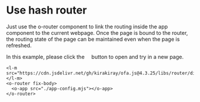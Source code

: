 <template is="exm-article">
<a href="../../publics/examples/use-hash-router/demo.html" preview></a>
<a href="../../publics/examples/use-hash-router/page1.html" main></a>
<a href="../../publics/examples/use-hash-router/page2.html"></a>
<a href="../../publics/examples/use-hash-router/app-config.mjs"></a>
</template>

# Use hash router

Just use the o-router component to link the routing inside the app component to the current webpage. Once the page is bound to the router, the routing state of the page can be maintained even when the page is refreshed.

In this example, please click the <span style='font-family: "iconfont"'>&#xe7cb;</span> button to open and try in a new page.

```
<l-m src="https://cdn.jsdelivr.net/gh/kirakiray/ofa.js@4.3.25/libs/router/dist/router.min.mjs"></l-m>
<o-router fix-body>
  <o-app src="./app-config.mjs"></o-app>
</o-router>
```